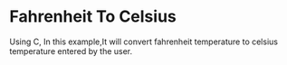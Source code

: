 # Fahrenheit To Celsius
Using C, In this example,It will convert fahrenheit temperature to celsius temperature entered by the user.
